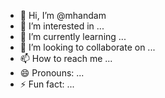 - 👋 Hi, I’m @mhandam
- 👀 I’m interested in ...
- 🌱 I’m currently learning ...
- 💞️ I’m looking to collaborate on ...
- 📫 How to reach me ...
- 😄 Pronouns: ...
- ⚡ Fun fact: ...

<!---
mhandam/mhandam is a ✨ special ✨ repository because its `README.md` (this file) appears on your GitHub profile.
You can click the Preview link to take a look at your changes.
--->
